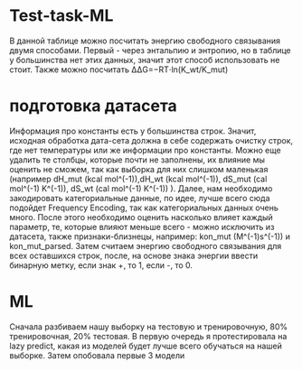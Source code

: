 # Test-task-ML
В данной таблице можно посчитать энергию свободного связывания двумя способами. Первый - через энтальпию и энтропию, но в таблице у большинства нет этих данных, значит этот способ использовать не стоит. Также можно посчитать ΔΔG=−RT⋅ln(K_wt/K_mut)
# подготовка датасета
Информация про константы есть у большинства строк. Значит, исходная обработка дата-сета должна в себе содержать очистку строк, где нет температуры или же информации про константы. Можно еще удалить те столбцы, которые почти не заполнены, их влияние мы оценить не сможем, так как выборка для них слишком маленькая (например dH_mut (kcal mol^(-1)),dH_wt (kcal mol^(-1)), dS_mut (cal mol^(-1) K^(-1)), dS_wt (cal mol^(-1) K^(-1)) ).
Далее, нам необходимо закодировать категориальные данные, по идее, лучше всего сюда подойдет Frequency Encoding, так как категориальных данных очень много.
После этого необходимо оценить насколько влияет каждый параметр, те, которые влияют меньше всего - можно исключить из датасета, также признаки-близнецы, например: kon_mut (M^(-1)s^(-1))	 и kon_mut_parsed.
Затем считаем энергию свободного связывания для всех оставшихся строк, после, на основе знака энергии ввести бинарную метку, если знак +, то 1, если -, то 0. 
# ML
Сначала разбиваем нашу выборку на тестовую и тренировочную, 80% тренировочная, 20% тестовая. В первую очередь я протестировала на lazy predict, какая из моделей будет лучше всего обучаться на нашей выборке. Затем опобовала первые 3 модели


